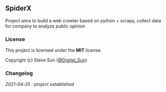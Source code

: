 <!-- readme.md -->
## SpiderX

Project aims to build a web crawler based on python + scrapy, collect data for company to analyze public opinion

### License

This project is licensed under the **MIT** license.

Copyright (c) Steve Sun ([@Digital_Sun](https://github.com/Digital-Sun))

### Changelog

*2021-04-25 : project established*
